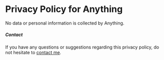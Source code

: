 # Privacy Policy for Anything

No data or personal information is collected by Anything.

##### Contact

If you have any questions or suggestions regarding this privacy policy, do not hesitate to [contact me](mailto:rhkrthdud7@gmail.com).
